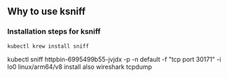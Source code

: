 ## Why to use ksniff
### Installation steps for ksniff
```shell
kubectl krew install sniff
```

kubectl sniff httpbin-6995499b55-jvjdx -p -n default -f "tcp port 30171" -i lo0
linux/arm64/v8
install also wireshark tcpdump